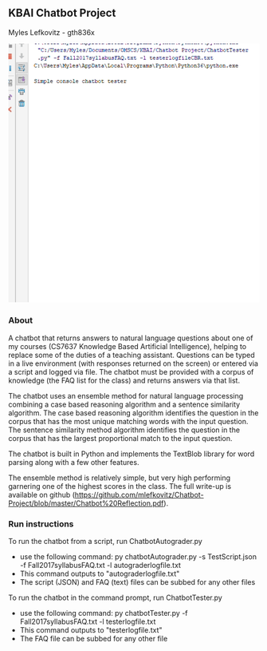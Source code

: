 ## KBAI Chatbot Project

Myles Lefkovitz - gth836x

![Live Chatbot](Chatbot%20Live%20Recording.gif)

### About

A chatbot that returns answers to natural language questions about one of my courses (CS7637 Knowledge Based Artificial Intelligence), helping to replace some of the duties of a teaching assistant. Questions can be typed in a live environment (with responses returned on the screen) or entered via a script and logged via file. The chatbot must be provided with a corpus of knowledge (the FAQ list for the class) and returns answers via that list.

The chatbot uses an ensemble method for natural language processing combining a case based reasoning algorithm and a sentence similarity algorithm. The case based reasoning algorithm identifies the question in the corpus that has the most unique matching words with the input question. The sentence similarity method algorithm identifies the question in the corpus that has the largest proportional match to the input question.

The chatbot is built in Python and implements the TextBlob library for word parsing along with a few other features.

The ensemble method is relatively simple, but very high performing garnering one of the highest scores in the class. The full write-up is available on github (https://github.com/mlefkovitz/Chatbot-Project/blob/master/Chatbot%20Reflection.pdf).

### Run instructions

To run the chatbot from a script, run ChatbotAutograder.py
- use the following command: py chatbotAutograder.py -s TestScript.json -f Fall2017syllabusFAQ.txt -l autograderlogfile.txt
- This command outputs to "autograderlogfile.txt"
- The script (JSON) and FAQ (text) files can be subbed for any other files

To run the chatbot in the command prompt, run ChatbotTester.py
- use the following command: py chatbotTester.py -f Fall2017syllabusFAQ.txt -l testerlogfile.txt
- This command outputs to "testerlogfile.txt"
- The FAQ file can be subbed for any other file
